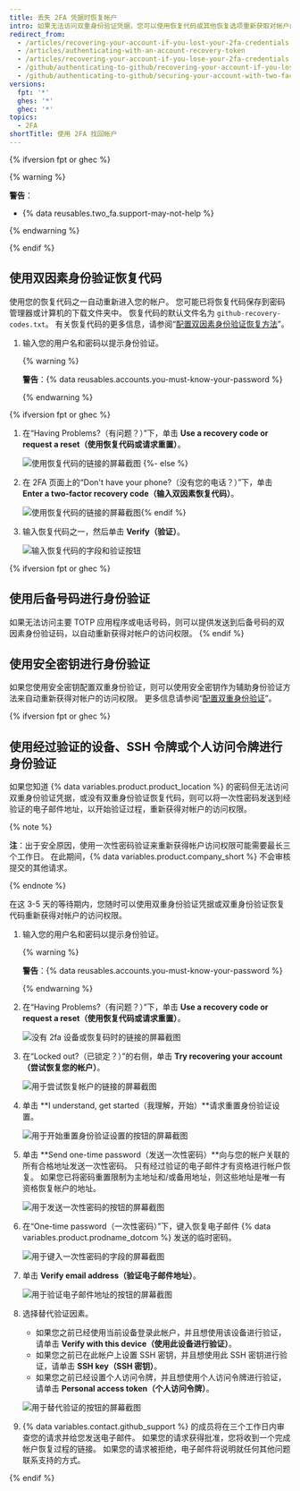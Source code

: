 ```yaml
---
title: 丢失 2FA 凭据时恢复帐户
intro: 如果无法访问双重身份验证凭据，您可以使用恢复代码或其他恢复选项重新获取对帐户的访问权限。
redirect_from:
  - /articles/recovering-your-account-if-you-lost-your-2fa-credentials
  - /articles/authenticating-with-an-account-recovery-token
  - /articles/recovering-your-account-if-you-lose-your-2fa-credentials
  - /github/authenticating-to-github/recovering-your-account-if-you-lose-your-2fa-credentials
  - /github/authenticating-to-github/securing-your-account-with-two-factor-authentication-2fa/recovering-your-account-if-you-lose-your-2fa-credentials
versions:
  fpt: '*'
  ghes: '*'
  ghec: '*'
topics:
  - 2FA
shortTitle: 使用 2FA 找回帐户
---
```


{% ifversion fpt or ghec %}

{% warning %}

**警告**：

- {% data reusables.two_fa.support-may-not-help %}

{% endwarning %}

{% endif %}

## 使用双因素身份验证恢复代码

使用您的恢复代码之一自动重新进入您的帐户。 您可能已将恢复代码保存到密码管理器或计算机的下载文件夹中。 恢复代码的默认文件名为 `github-recovery-codes.txt`。 有关恢复代码的更多信息，请参阅“[配置双因素身份验证恢复方法](/authentication/securing-your-account-with-two-factor-authentication-2fa/configuring-two-factor-authentication-recovery-methods#downloading-your-two-factor-authentication-recovery-codes)”。

1. 输入您的用户名和密码以提示身份验证。

    {% warning %}

    **警告**：{% data reusables.accounts.you-must-know-your-password %}

    {% endwarning %}

{% ifversion fpt or ghec %}
1. 在“Having Problems?（有问题？）”下，单击 **Use a recovery code or request a reset（使用恢复代码或请求重置）**。

   ![使用恢复代码的链接的屏幕截图](/assets/images/help/2fa/2fa-recovery-code-link.png)
{%- else %}
1. 在 2FA 页面上的“Don't have your phone?（没有您的电话？）”下，单击 **Enter a two-factor recovery code（输入双因素恢复代码）**。

   ![使用恢复代码的链接的屏幕截图](/assets/images/help/2fa/2fa_recovery_dialog_box.png){% endif %}
1. 输入恢复代码之一，然后单击 **Verify（验证）**。

   ![输入恢复代码的字段和验证按钮](/assets/images/help/2fa/2fa-type-verify-recovery-code.png)

{% ifversion fpt or ghec %}
## 使用后备号码进行身份验证

如果无法访问主要 TOTP 应用程序或电话号码，则可以提供发送到后备号码的双因素身份验证码，以自动重新获得对帐户的访问权限。
{% endif %}

## 使用安全密钥进行身份验证

如果您使用安全密钥配置双重身份验证，则可以使用安全密钥作为辅助身份验证方法来自动重新获得对帐户的访问权限。 更多信息请参阅“[配置双重身份验证](/authentication/securing-your-account-with-two-factor-authentication-2fa/configuring-two-factor-authentication#configuring-two-factor-authentication-using-a-security-key)”。

{% ifversion fpt or ghec %}
## 使用经过验证的设备、SSH 令牌或个人访问令牌进行身份验证

如果您知道 {% data variables.product.product_location %} 的密码但无法访问双重身份验证凭据，或没有双重身份验证恢复代码，则可以将一次性密码发送到经验证的电子邮件地址，以开始验证过程，重新获得对帐户的访问权限。

{% note %}

**注**：出于安全原因，使用一次性密码验证来重新获得帐户访问权限可能需要最长三个工作日。 在此期间，{% data variables.product.company_short %} 不会审核提交的其他请求。

{% endnote %}

在这 3-5 天的等待期内，您随时可以使用双重身份验证凭据或双重身份验证恢复代码重新获得对帐户的访问权限。

1. 输入您的用户名和密码以提示身份验证。

    {% warning %}

    **警告**：{% data reusables.accounts.you-must-know-your-password %}

    {% endwarning %}
1. 在“Having Problems?（有问题？）”下，单击 **Use a recovery code or request a reset（使用恢复代码或请求重置）**。

   ![没有 2fa 设备或恢复码时的链接的屏幕截图](/assets/images/help/2fa/no-access-link.png)
1. 在“Locked out?（已锁定？）”的右侧，单击 **Try recovering your account（尝试恢复您的帐户）**。

   ![用于尝试恢复帐户的链接的屏幕截图](/assets/images/help/2fa/try-recovering-your-account-link.png)
1. 单击 **I understand, get started（我理解，开始）**请求重置身份验证设置。

    ![用于开始重置身份验证设置的按钮的屏幕截图](/assets/images/help/2fa/reset-auth-settings.png)
1. 单击 **Send one-time password（发送一次性密码）**向与您的帐户关联的所有合格地址发送一次性密码。 只有经过验证的电子邮件才有资格进行帐户恢复。 如果您已将密码重置限制为主地址和/或备用地址，则这些地址是唯一有资格恢复帐户的地址。

   ![用于发送一次性密码的按钮的屏幕截图](/assets/images/help/2fa/send-one-time-password.png)
1. 在“One-time password（一次性密码）”下，键入恢复电子邮件 {% data variables.product.prodname_dotcom %} 发送的临时密码。

   ![用于键入一次性密码的字段的屏幕截图](/assets/images/help/2fa/one-time-password-field.png)
1. 单击 **Verify email address（验证电子邮件地址）**。

   ![用于验证电子邮件地址的按钮的屏幕截图](/assets/images/help/2fa/verify-email-address.png)
1. 选择替代验证因素。
    - 如果您之前已经使用当前设备登录此帐户，并且想使用该设备进行验证，请单击 **Verify with this device（使用此设备进行验证）**。
    - 如果您之前已在此帐户上设置 SSH 密钥，并且想使用此 SSH 密钥进行验证，请单击 **SSH key（SSH 密钥）**。
    - 如果您之前已经设置个人访问令牌，并且想使用个人访问令牌进行验证，请单击 **Personal access token（个人访问令牌）**。

   ![用于替代验证的按钮的屏幕截图](/assets/images/help/2fa/alt-verifications.png)
1. {% data variables.contact.github_support %} 的成员将在三个工作日内审查您的请求并给您发送电子邮件。 如果您的请求获得批准，您将收到一个完成帐户恢复过程的链接。 如果您的请求被拒绝，电子邮件将说明就任何其他问题联系支持的方式。

{% endif %}
